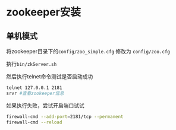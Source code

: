 # zookeeper安装



## 单机模式

将zookeeper目录下的`config/zoo_simple.cfg` 修改为 `config/zoo.cfg`

执行`bin/zkServer.sh`

然后执行telnet命令测试是否启动成功

```bash
telnet 127.0.0.1 2181
srvr #查看zookeeper信息
```



如果执行失败，尝试开启端口试试

```bash
firewall-cmd --add-port=2181/tcp --permanent
firewall-cmd --reload
```

